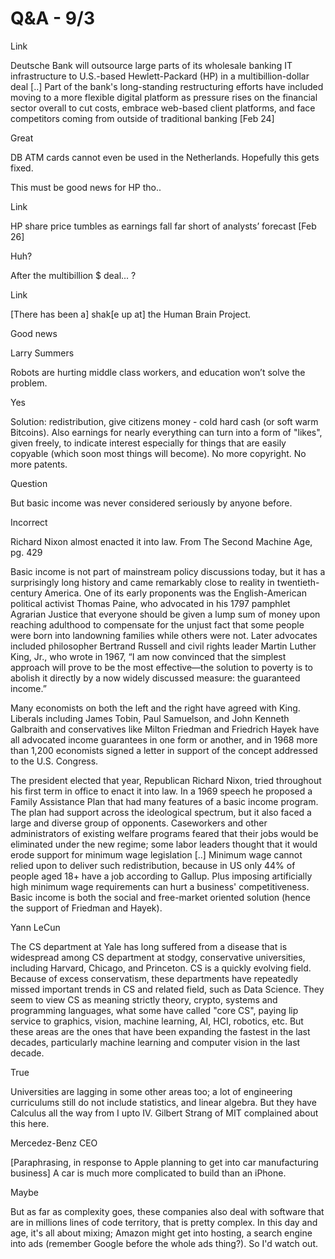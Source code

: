 # Q&A - 9/3

Link

Deutsche Bank will outsource large parts of its wholesale banking IT 
infrastructure to U.S.-based Hewlett-Packard (HP) in a 
multibillion-dollar deal [..] Part of the bank's long-standing restructuring efforts have included moving to a more flexible digital platform as pressure rises on the financial sector overall to cut costs, embrace web-based client platforms, and face competitors coming from outside of traditional banking [Feb 24]

Great

DB ATM cards cannot even be used in the Netherlands. Hopefully this gets fixed.

This must be good news for HP tho..

Link

HP share price tumbles as earnings fall far short of analysts’ forecast [Feb 26]

Huh?

After the  multibillion $ deal... ?

Link

[There has been a] shak[e up at] the Human Brain Project.

Good news

Larry Summers

Robots are hurting middle class workers, and education won’t solve the problem.

Yes

Solution: redistribution, give citizens money - cold hard cash (or soft warm Bitcoins). Also earnings for nearly everything can  turn into a form of "likes", given freely, to indicate interest especially for things that are easily copyable (which soon most things will become). No more copyright. No more patents. 

Question

But basic income was never considered seriously by anyone before.

Incorrect

Richard Nixon almost enacted it into law. From The Second Machine Age,
pg. 429

Basic income is not part of mainstream policy discussions today, but
it has a surprisingly long history and came remarkably close to
reality in twentieth-century America. One of its early proponents was
the English-American political activist Thomas Paine, who advocated in
his 1797 pamphlet Agrarian Justice that everyone should be given a
lump sum of money upon reaching adulthood to compensate for the unjust
fact that some people were born into landowning families while others
were not. Later advocates included philosopher Bertrand Russell and
civil rights leader Martin Luther King, Jr., who wrote in 1967, “I am
now convinced that the simplest approach will prove to be the most
effective—the solution to poverty is to abolish it directly by a now
widely discussed measure: the guaranteed income.”

Many economists on both the left and the right have agreed with
King. Liberals including James Tobin, Paul Samuelson, and John Kenneth
Galbraith and conservatives like Milton Friedman and Friedrich Hayek
have all advocated income guarantees in one form or another, and in
1968 more than 1,200 economists signed a letter in support of the
concept addressed to the U.S. Congress.

The president elected that year, Republican Richard Nixon, tried
throughout his first term in office to enact it into law. In a 1969
speech he proposed a Family Assistance Plan that had many features of
a basic income program. The plan had support across the ideological
spectrum, but it also faced a large and diverse group of
opponents. Caseworkers and other administrators of existing welfare
programs feared that their jobs would be eliminated under the new
regime; some labor leaders thought that it would erode support for
minimum wage legislation [..]  Minimum wage cannot relied upon to
deliver such redistribution, because in US only 44% of people aged 18+
have a job according to Gallup. Plus imposing artificially high
minimum wage requirements can hurt a business' competitiveness. Basic
income is both the social and free-market oriented solution (hence the
support of Friedman and Hayek).

Yann LeCun

The CS department at Yale has long suffered from a disease that is
widespread among CS department at stodgy, conservative universities,
including Harvard, Chicago, and Princeton. CS is a quickly evolving
field. Because of excess conservatism, these departments have
repeatedly missed important trends in CS and related field, such as
Data Science. They seem to view CS as meaning strictly theory, crypto,
systems and programming languages, what some have called "core CS",
paying lip service to graphics, vision, machine learning, AI, HCI,
robotics, etc. But these areas are the ones that have been expanding
the fastest in the last decades, particularly machine learning and
computer vision in the last decade.

True

Universities are lagging in some other areas too; a lot of engineering
curriculums still do not include statistics, and linear algebra. But
they have Calculus all the way from I upto IV. Gilbert Strang of MIT
complained about this here.

Mercedez-Benz CEO

[Paraphrasing, in response to Apple planning to get into car
manufacturing business] A car is much more complicated to build than
an iPhone.

Maybe

But as far as complexity goes, these companies also deal with software
that are in millions lines of code territory, that is pretty
complex. In this day and age, it's all about mixing; Amazon might get
into hosting, a search engine into ads (remember Google before the
whole ads thing?). So I'd watch out.














